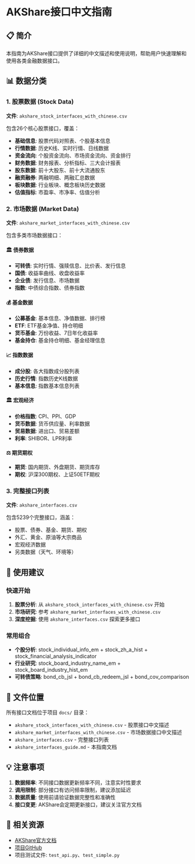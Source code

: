 # AKShare接口中文指南

## 📋 简介

本指南为AKShare接口提供了详细的中文描述和使用说明，帮助用户快速理解和使用各类金融数据接口。

## 📊 数据分类

### 1. 股票数据 (Stock Data)

**文件**: `akshare_stock_interfaces_with_chinese.csv`

包含26个核心股票接口，覆盖：
- **基础信息**: 股票代码对照表、个股基本信息
- **行情数据**: 历史K线、实时行情、日线数据
- **资金流向**: 个股资金流向、市场资金流向、资金排行
- **财务数据**: 财务报表、分析指标、三大会计报表
- **股东数据**: 前十大股东、前十大流通股东
- **融资融券**: 两融明细、两融汇总数据
- **板块数据**: 行业板块、概念板块历史数据
- **估值指标**: 市盈率、市净率、估值分析

### 2. 市场数据 (Market Data)

**文件**: `akshare_market_interfaces_with_chinese.csv`

包含多类市场数据接口：

#### 🏛️ 债券数据
- **可转债**: 实时行情、强赎信息、比价表、发行信息
- **国债**: 收益率曲线、收盘收益率
- **企业债**: 发行信息、市场数据
- **指数**: 中债综合指数、债券指数

#### 💰 基金数据
- **公募基金**: 基本信息、净值数据、排行榜
- **ETF**: ETF基金净值、持仓明细
- **货币基金**: 万份收益、7日年化收益率
- **基金持仓**: 基金持仓明细、基金经理信息

#### 📈 指数数据
- **成分股**: 各大指数成分股列表
- **历史行情**: 指数历史K线数据
- **基本信息**: 指数基本信息列表

#### 🏛️ 宏观经济
- **价格指数**: CPI、PPI、GDP
- **货币数据**: 货币供应量、利率数据
- **贸易数据**: 进出口、贸易差额
- **利率**: SHIBOR、LPR利率

#### ⚖️ 期货期权
- **期货**: 国内期货、外盘期货、期货库存
- **期权**: 沪深300期权、上证50ETF期权

### 3. 完整接口列表

**文件**: `akshare_interfaces.csv`

包含5239个完整接口，涵盖：
- 股票、债券、基金、期货、期权
- 外汇、黄金、原油等大宗商品
- 宏观经济数据
- 另类数据（天气、环境等）

## 🚀 使用建议

### 快速开始
1. **股票分析**: 从 `akshare_stock_interfaces_with_chinese.csv` 开始
2. **市场研究**: 参考 `akshare_market_interfaces_with_chinese.csv`
3. **深度挖掘**: 使用 `akshare_interfaces.csv` 探索更多接口

### 常用组合
- **个股分析**: stock_individual_info_em + stock_zh_a_hist + stock_financial_analysis_indicator
- **行业研究**: stock_board_industry_name_em + stock_board_industry_hist_em
- **可转债策略**: bond_cb_jsl + bond_cb_redeem_jsl + bond_cov_comparison

## 📁 文件位置

所有接口文档位于项目 `docs/` 目录：
- `akshare_stock_interfaces_with_chinese.csv` - 股票接口中文描述
- `akshare_market_interfaces_with_chinese.csv` - 市场数据接口中文描述
- `akshare_interfaces.csv` - 完整接口列表
- `akshare_interfaces_guide.md` - 本指南文档

## 💡 注意事项

1. **数据频率**: 不同接口数据更新频率不同，注意实时性要求
2. **调用限制**: 部分接口有访问频率限制，建议添加延迟
3. **数据质量**: 使用前请验证数据完整性和准确性
4. **接口变更**: AKShare会定期更新接口，建议关注官方文档

## 🔗 相关资源

- [AKShare官方文档](https://www.akshare.xyz/)
- [项目GitHub](https://github.com/akfamily/akshare)
- 项目测试文件: `test_api.py`、`test_simple.py`